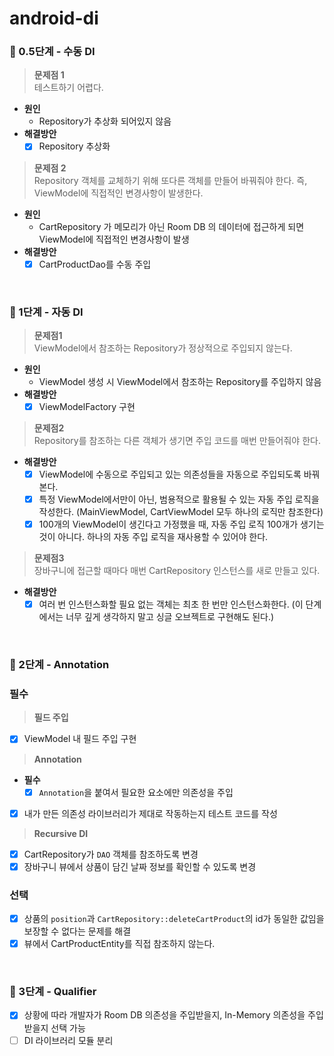 # android-di

### 🚀 0.5단계 - 수동 DI
> **문제점 1**  
테스트하기 어렵다.
  - **원인**
    - Repository가 추상화 되어있지 않음
  - **해결방안**
    - [x] Repository 추상화  

>**문제점 2**  
Repository 객체를 교체하기 위해 또다른 객체를 만들어 바꿔줘야 한다. 즉, ViewModel에 직접적인 변경사항이 발생한다.
  - **원인**
    - CartRepository 가 메모리가 아닌 Room DB 의 데이터에 접근하게 되면 ViewModel에 직접적인 변경사항이 발생
  - **해결방안**
    - [x] CartProductDao를 수동 주입  

<br>

### 🚀 1단계 - 자동 DI
>**문제점1**  
ViewModel에서 참조하는 Repository가 정상적으로 주입되지 않는다. 

  - **원인**
    - ViewModel 생성 시 ViewModel에서 참조하는 Repository를 주입하지 않음
  - **해결방안**
    - [x] ViewModelFactory 구현

>**문제점2**  
Repository를 참조하는 다른 객체가 생기면 주입 코드를 매번 만들어줘야 한다.

  - **해결방안**
    - [x] ViewModel에 수동으로 주입되고 있는 의존성들을 자동으로 주입되도록 바꿔본다.  
    - [x] 특정 ViewModel에서만이 아닌, 범용적으로 활용될 수 있는 자동 주입 로직을 작성한다. (MainViewModel, CartViewModel 모두 하나의 로직만 참조한다)
    - [x] 100개의 ViewModel이 생긴다고 가정했을 때, 자동 주입 로직 100개가 생기는 것이 아니다. 하나의 자동 주입 로직을 재사용할 수 있어야 한다.

>**문제점3**  
장바구니에 접근할 때마다 매번 CartRepository 인스턴스를 새로 만들고 있다.

  - **해결방안**
    - [x] 여러 번 인스턴스화할 필요 없는 객체는 최초 한 번만 인스턴스화한다. (이 단계에서는 너무 깊게 생각하지 말고 싱글 오브젝트로 구현해도 된다.)

<br>

### 🚀 2단계 - Annotation
### 필수
>**필드 주입**
  - [x] ViewModel 내 필드 주입 구현

>**Annotation**
  - **필수**
    - [x] `Annotation`을 붙여서 필요한 요소에만 의존성을 주입
  - [x] 내가 만든 의존성 라이브러리가 제대로 작동하는지 테스트 코드를 작성

>**Recursive DI**
  - [x] CartRepository가 `DAO` 객체를 참조하도록 변경
  - [x] 장바구니 뷰에서 상품이 담긴 날짜 정보를 확인할 수 있도록 변경

### 선택
  - [x] 상품의 `position`과 `CartRepository::deleteCartProduct`의 id가 동일한 값임을 보장할 수 없다는 문제를 해결
  - [x] 뷰에서 CartProductEntity를 직접 참조하지 않는다.

<br>

### 🚀 3단계 - Qualifier
- [x] 상황에 따라 개발자가 Room DB 의존성을 주입받을지, In-Memory 의존성을 주입받을지 선택 가능
- [ ] DI 라이브러리 모듈 분리